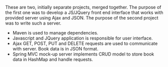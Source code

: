 These are two, initially separate projects, merged together. The purpose of the first one was to develop a JS/JQuery front end interface that works with provided server using Ajax and JSON. The purpose of the second project was to write such a server.

- Maven is used to manage dependencies.
- Javascript and JQuery application is responsible for user interface.
- Ajax GET, POST, PUT and DELETE requests are used to communicate with server. Book data is in JSON format.
- Spring MVC mock-up server implements CRUD model to store book data in HashMap and handle requests.